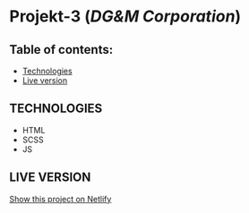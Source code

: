 # Projekt-3 (*DG&M Corporation*)


## Table of contents:
- [Technologies](#Technologies)
- [Live version](#Live-version)

## TECHNOLOGIES

* HTML
* SCSS
* JS

## LIVE VERSION

[Show this project on Netlify](https://happy-mayer-f6db9b.netlify.app)
